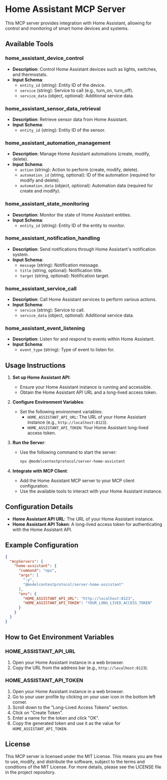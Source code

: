 # Home Assistant MCP Server

This MCP server provides integration with Home Assistant, allowing for control and monitoring of smart home devices and systems.

## Available Tools

### home_assistant_device_control
- **Description**: Control Home Assistant devices such as lights, switches, and thermostats.
- **Input Schema**:
  - `entity_id` (string): Entity ID of the device.
  - `service` (string): Service to call (e.g., turn_on, turn_off).
  - `service_data` (object, optional): Additional service data.

### home_assistant_sensor_data_retrieval
- **Description**: Retrieve sensor data from Home Assistant.
- **Input Schema**:
  - `entity_id` (string): Entity ID of the sensor.

### home_assistant_automation_management
- **Description**: Manage Home Assistant automations (create, modify, delete).
- **Input Schema**:
  - `action` (string): Action to perform (create, modify, delete).
  - `automation_id` (string, optional): ID of the automation (required for modify and delete).
  - `automation_data` (object, optional): Automation data (required for create and modify).

### home_assistant_state_monitoring
- **Description**: Monitor the state of Home Assistant entities.
- **Input Schema**:
  - `entity_id` (string): Entity ID of the entity to monitor.

### home_assistant_notification_handling
- **Description**: Send notifications through Home Assistant's notification system.
- **Input Schema**:
  - `message` (string): Notification message.
  - `title` (string, optional): Notification title.
  - `target` (string, optional): Notification target.

### home_assistant_service_call
- **Description**: Call Home Assistant services to perform various actions.
- **Input Schema**:
  - `service` (string): Service to call.
  - `service_data` (object, optional): Additional service data.

### home_assistant_event_listening
- **Description**: Listen for and respond to events within Home Assistant.
- **Input Schema**:
  - `event_type` (string): Type of event to listen for.

## Usage Instructions

1. **Set up Home Assistant API**:
   - Ensure your Home Assistant instance is running and accessible.
   - Obtain the Home Assistant API URL and a long-lived access token.

2. **Configure Environment Variables**:
   - Set the following environment variables:
     - `HOME_ASSISTANT_API_URL`: The URL of your Home Assistant instance (e.g., `http://localhost:8123`).
     - `HOME_ASSISTANT_API_TOKEN`: Your Home Assistant long-lived access token.

3. **Run the Server**:
   - Use the following command to start the server:
     ```sh
     npx @modelcontextprotocol/server-home-assistant
     ```

4. **Integrate with MCP Client**:
   - Add the Home Assistant MCP server to your MCP client configuration.
   - Use the available tools to interact with your Home Assistant instance.

## Configuration Details

- **Home Assistant API URL**: The URL of your Home Assistant instance.
- **Home Assistant API Token**: A long-lived access token for authenticating with the Home Assistant API.

## Example Configuration

```json
{
  "mcpServers": {
    "home-assistant": {
      "command": "npx",
      "args": [
        "-y",
        "@modelcontextprotocol/server-home-assistant"
      ],
      "env": {
        "HOME_ASSISTANT_API_URL": "http://localhost:8123",
        "HOME_ASSISTANT_API_TOKEN": "YOUR_LONG_LIVED_ACCESS_TOKEN"
      }
    }
  }
}
```

## How to Get Environment Variables

### HOME_ASSISTANT_API_URL
1. Open your Home Assistant instance in a web browser.
2. Copy the URL from the address bar (e.g., `http://localhost:8123`).

### HOME_ASSISTANT_API_TOKEN
1. Open your Home Assistant instance in a web browser.
2. Go to your user profile by clicking on your user icon in the bottom left corner.
3. Scroll down to the "Long-Lived Access Tokens" section.
4. Click on "Create Token".
5. Enter a name for the token and click "OK".
6. Copy the generated token and use it as the value for `HOME_ASSISTANT_API_TOKEN`.

## License

This MCP server is licensed under the MIT License. This means you are free to use, modify, and distribute the software, subject to the terms and conditions of the MIT License. For more details, please see the LICENSE file in the project repository.
